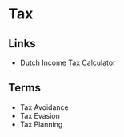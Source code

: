 # Tax

## Links

- [Dutch Income Tax Calculator](https://thetax.nl/)

## Terms

- Tax Avoidance
- Tax Evasion
- Tax Planning
